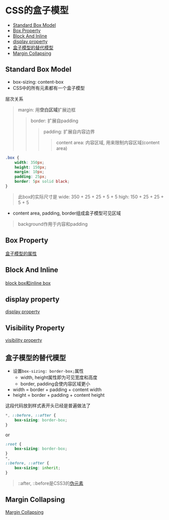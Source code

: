# CSS的盒子模型

- [Standard Box Model](#standard-box-model)
- [Box Property](#box-property)
- [Block And Inline](#block-and-inline)
- [display property](#display-property)
- [盒子模型的替代模型](#盒子模型的替代模型)
- [Margin Collapsing](#margin-collapsing)

## Standard Box Model

- box-sizing: content-box
- CSS中的所有元素都有一个盒子模型

层次关系

> margin: 用**空白区域**扩展边框
>> border: 扩展自padding
>>> padding: 扩展自内容边界
>>>> content area: 内容区域, 用来限制内容区域(content area)

```css
.box {
    width: 350px;
    height: 150px;
    margin: 10px;
    padding: 25px;
    border: 5px solid black;
}
```

> 此box的实际尺寸是
> wide: 350 + 25 + 25 + 5 + 5
> high: 150 + 25 + 25 + 5 + 5

- content area, padding, border组成盒子模型可见区域

> background作用于内容和padding

## Box Property

[盒子模型的属性](css-box-model-properties.md)

## Block And Inline

[block box和inline box](css-box-model-sorted.md)

## display property

[display property](css-display.md)

## Visibility Property

[visibility property](css-visibility.md)

## 盒子模型的替代模型

- 设置`box-sizing: border-box;`属性
  - width, height属性即为可见宽度和高度
  - border, padding会使内容区域更小
- width = border + padding + content width
- height = border + padding + content height

这段代码放到样式表开头已经是普遍做法了

```css
*, ::before, ::after {
    box-sizing: border-box;
}
```

or

```css
:root {
    box-sizing: border-box;
}
*,
::before, ::after {
    box-sizing: inherit;
}
```
> ::after, ::before是CSS3的[伪元素](css-selector.md#伪元素选择器)

## Margin Collapsing

[Margin Collapsing](css-mastering-margin-collapsing.md)